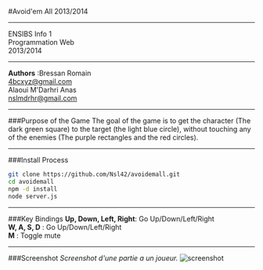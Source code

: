 #Avoid'em All
2013/2014
* * * * * * * * * * * * * * * * * * * * * * * * * * * * * * * * * * * * * * * * * * * * * * * * * * * * * * 
ENSIBS Info 1   
Programmation Web   
2013/2014 
* * * * * * * * * * * * * * * * * * * * * * * * * * * * * * * * * * * * * * * * * * * * * * * * * * * * * * 
**Authors** :Bressan Romain   
	4bcxyz@gmail.com   
	  Alaoui M'Darhri Anas   
	nslmdrhr@gmail.com
* * * * * * * * * * * * * * * * * * * * * * * * * * * * * * * * * * * * * * * * * * * * * * * * * * * * * * 
###Purpose of the Game
The goal of the game is to get the character (The dark green square) to the target (the light blue circle), without touching any of the enemies (The purple rectangles and the red circles).
* * * * * * * * * * * * * * * * * * * * * * * * * * * * * * * * * * * * * * * * * * * * * * * * * * * * * * 
###Install Process
```bash
git clone https://github.com/Nsl42/avoidemall.git
cd avoidemall
npm -d install
node server.js	
```
* * * * * * * * * * * * * * * * * * * * * * * * * * * * * * * * * * * * * * * * * * * * * * * * * * *
###Key Bindings
**Up, Down, Left, Right**: Go Up/Down/Left/Right  
**W, A, S, D** : Go Up/Down/Left/Right   
**M** : Toggle mute
* * * * * * * * * * * * * * * * * * * * * * * * * * * * * * * * * * * * * * * * * * * * * * * * * * * * * * 
###Screenshot
*Screenshot d'une partie a un joueur.*
![screenshot](https://raw.github.com/Nsl42/avoidemall/master/public/images/screen.png)
